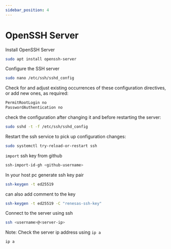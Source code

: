 ```yaml
---
sidebar_position: 4
---
```


# OpenSSH Server

Install OpenSSH Server

```bash
sudo apt install openssh-server
```

Configure the SSH server

```bash
sudo nano /etc/ssh/sshd_config
```

Check for and adjust existing occurrences of these configuration directives, or add new ones, as required:

```bash
PermitRootLogin no
PasswordAuthentication no
```

check the configuration after changing it and before restarting the server:

```bash
sudo sshd -t -f /etc/ssh/sshd_config
```

Restart the ssh service to pick up configuration changes:

```bash
sudo systemctl try-reload-or-restart ssh
```

`import` ssh key from github

```bash
ssh-import-id-gh <github-username>
```

In your host pc generate ssh key pair

```bash
ssh-keygen -t ed25519
```

can also add comment to the key

```bash
ssh-keygen -t ed25519 -C "renesas-ssh-key"
```

Connect to the server using ssh

```bash
ssh <username>@<server-ip>
```

Note: Check the server ip address using `ip a`

```bash
ip a
```
